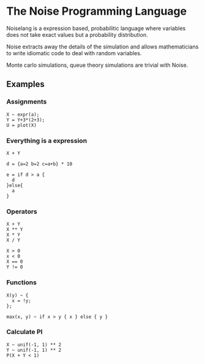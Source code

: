 # The Noise Programming Language

Noiselang is a expression based, probabilitic language where variables does not take exact values
but a probability distribution.

Noise extracts away the details of the simulation and allows mathematicians to write idiomatic code to deal with random variables.

Monte carlo simulations, queue theory simulations are trivial with Noise.


## Examples
### Assignments
```
X ~ expr(a);
Y = Y+3*(2+3);
U = plot(X)
```

### Everything is a expression
```
X + Y

d = {a=2 b=2 c=a+b} * 10

e = if d > a {
  d
}else{
  a
}
```

### Operators
```
X + Y
X ** Y
X * Y
X / Y

X > 0
x < 0
X == 0
Y != 0
```

### Functions

```
X(y) ~ {
  x = !y;
};

max(x, y) ~ if x > y { x } else { y }
```


### Calculate PI
```
X ~ unif(-1, 1) ** 2
Y ~ unif(-1, 1) ** 2
P(X + Y < 1)
```



